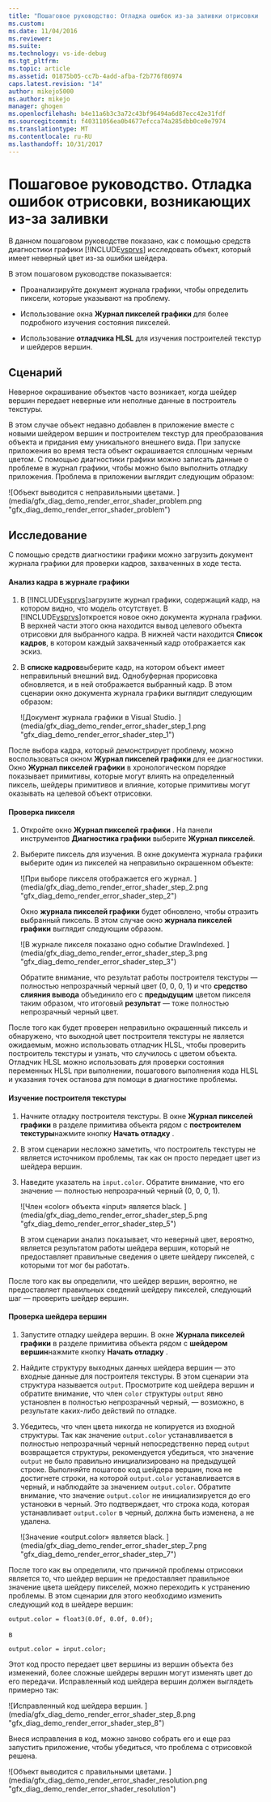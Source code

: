 ```yaml
---
title: "Пошаговое руководство: Отладка ошибок из-за заливки отрисовки | Документы Microsoft"
ms.custom: 
ms.date: 11/04/2016
ms.reviewer: 
ms.suite: 
ms.technology: vs-ide-debug
ms.tgt_pltfrm: 
ms.topic: article
ms.assetid: 01875b05-cc7b-4add-afba-f2b776f86974
caps.latest.revision: "14"
author: mikejo5000
ms.author: mikejo
manager: ghogen
ms.openlocfilehash: b4e11a6b3c3a72c43bf96494a6d87ecc42e31fdf
ms.sourcegitcommit: f40311056ea0b4677efcca74a285dbb0ce0e7974
ms.translationtype: MT
ms.contentlocale: ru-RU
ms.lasthandoff: 10/31/2017
---
```

# <a name="walkthrough-debugging-rendering-errors-due-to-shading"></a>Пошаговое руководство. Отладка ошибок отрисовки, возникающих из-за заливки
В данном пошаговом руководстве показано, как с помощью средств диагностики графики [!INCLUDE[vsprvs](../../code-quality/includes/vsprvs_md.md)] исследовать объект, который имеет неверный цвет из-за ошибки шейдера.  
  
 В этом пошаговом руководстве показывается:  
  
-   Проанализируйте документ журнала графики, чтобы определить пиксели, которые указывают на проблему.  
  
-   Использование окна **Журнал пикселей графики** для более подробного изучения состояния пикселей.  
  
-   Использование **отладчика HLSL** для изучения построителей текстур и шейдеров вершин.  
  
## <a name="scenario"></a>Сценарий  
 Неверное окрашивание объектов часто возникает, когда шейдер вершин передает неверные или неполные данные в построитель текстуры.  
  
 В этом случае объект недавно добавлен в приложение вместе с новыми шейдером вершин и построителем текстур для преобразования объекта и придания ему уникального внешнего вида. При запуске приложения во время теста объект окрашивается сплошным черным цветом. С помощью диагностики графики можно записать данные о проблеме в журнал графики, чтобы можно было выполнить отладку приложения. Проблема в приложении выглядит следующим образом:  
  
 ![Объект выводится с неправильными цветами. ] (media/gfx_diag_demo_render_error_shader_problem.png "gfx_diag_demo_render_error_shader_problem")  
  
## <a name="investigation"></a>Исследование  
 С помощью средств диагностики графики можно загрузить документ журнала графики для проверки кадров, захваченных в ходе теста.  
  
#### <a name="to-examine-a-frame-in-a-graphics-log"></a>Анализ кадра в журнале графики  
  
1.  В [!INCLUDE[vsprvs](../../code-quality/includes/vsprvs_md.md)]загрузите журнал графики, содержащий кадр, на котором видно, что модель отсутствует. В [!INCLUDE[vsprvs](../../code-quality/includes/vsprvs_md.md)]откроется новое окно документа журнала графики. В верхней части этого окна находится вывод целевого объекта отрисовки для выбранного кадра. В нижней части находится **Список кадров**, в котором каждый захваченный кадр отображается как эскиз.  
  
2.  В **списке кадров**выберите кадр, на котором объект имеет неправильный внешний вид. Однобуферная прорисовка обновляется, и в ней отображается выбранный кадр. В этом сценарии окно документа журнала графики выглядит следующим образом:  
  
     ![Документ журнала графики в Visual Studio. ] (media/gfx_diag_demo_render_error_shader_step_1.png "gfx_diag_demo_render_error_shader_step_1")  
  
 После выбора кадра, который демонстрирует проблему, можно воспользоваться окном **Журнал пикселей графики** для ее диагностики. Окно **Журнал пикселей графики** в хронологическом порядке показывает примитивы, которые могут влиять на определенный пиксель, шейдеры примитивов и влияние, которые примитивы могут оказывать на целевой объект отрисовки.  
  
#### <a name="to-examine-a-pixel"></a>Проверка пикселя  
  
1.  Откройте окно **Журнал пикселей графики** . На панели инструментов **Диагностика графики** выберите **Журнал пикселей**.  
  
2.  Выберите пиксель для изучения. В окне документа журнала графики выберите один из пикселей на неправильно окрашенном объекте:  
  
     ![При выборе пикселя отображается его журнал. ] (media/gfx_diag_demo_render_error_shader_step_2.png "gfx_diag_demo_render_error_shader_step_2")  
  
     Окно **журнала пикселей графики** будет обновлено, чтобы отразить выбранный пиксель. В этом случае окно **журнала пикселей графики** выглядит следующим образом.  
  
     ![В журнале пикселя показано одно событие DrawIndexed. ] (media/gfx_diag_demo_render_error_shader_step_3.png "gfx_diag_demo_render_error_shader_step_3")  
  
     Обратите внимание, что результат работы построителя текстуры — полностью непрозрачный черный цвет (0, 0, 0, 1) и что **средство слияния вывода** объединило его с **предыдущим** цветом пикселя таким образом, что итоговый **результат** — тоже полностью непрозрачный черный цвет.  
  
 После того как будет проверен неправильно окрашенный пиксель и обнаружено, что выходной цвет построителя текстуры не является ожидаемым, можно использовать отладчик HLSL, чтобы проверить построитель текстуры и узнать, что случилось с цветом объекта. Отладчик HLSL можно использовать для проверки состояния переменных HLSL при выполнении, пошагового выполнения кода HLSL и указания точек останова для помощи в диагностике проблемы.  
  
#### <a name="to-examine-the-pixel-shader"></a>Изучение построителя текстуры  
  
1.  Начните отладку построителя текстуры. В окне **Журнал пикселей графики** в разделе примитива объекта рядом с **построителем текстуры**нажмите кнопку **Начать отладку** .  
  
2.  В этом сценарии несложно заметить, что построитель текстуры не является источником проблемы, так как он просто передает цвет из шейдера вершин.  
  
3.  Наведите указатель на `input.color`. Обратите внимание, что его значение — полностью непрозрачный черный (0, 0, 0, 1).  
  
     ![Член «color» объекта «input» является black. ] (media/gfx_diag_demo_render_error_shader_step_5.png "gfx_diag_demo_render_error_shader_step_5")  
  
     В этом сценарии анализ показывает, что неверный цвет, вероятно, является результатом работы шейдера вершин, который не предоставляет правильные сведения о цвете шейдеру пикселей, с которыми тот мог бы работать.  
  
 После того как вы определили, что шейдер вершин, вероятно, не предоставляет правильных сведений шейдеру пикселей, следующий шаг — проверить шейдер вершин.  
  
#### <a name="to-examine-the-vertex-shader"></a>Проверка шейдера вершин  
  
1.  Запустите отладку шейдера вершин. В окне **Журнала пикселей графики** в разделе примитива объекта рядом с **шейдером вершин**нажмите кнопку **Начать отладку** .  
  
2.  Найдите структуру выходных данных шейдера вершин — это входные данные для построителя текстуры. В этом сценарии эта структура называется `output`. Просмотрите код шейдера вершин и обратите внимание, что член `color` структуры `output` явно установлен в полностью непрозрачный черный, — возможно, в результате каких-либо действий по отладке.  
  
3.  Убедитесь, что член цвета никогда не копируется из входной структуры. Так как значение `output.color` устанавливается в полностью непрозрачный черный непосредственно перед `output` возвращается структуры, рекомендуется убедиться, что значение `output` не было правильно инициализировано на предыдущей строке. Выполняйте пошагово код шейдера вершин, пока не достигнете строки, на которой `output.color` устанавливается в черный, и наблюдайте за значением `output.color`. Обратите внимание, что значение `output.color` не инициализируется до его установки в черный. Это подтверждает, что строка кода, которая устанавливает `output.color` в черный, должна быть изменена, а не удалена.  
  
     ![Значение «output.color» является black. ] (media/gfx_diag_demo_render_error_shader_step_7.png "gfx_diag_demo_render_error_shader_step_7")  
  
 После того как вы определили, что причиной проблемы отрисовки является то, что шейдер вершин не предоставляет правильное значение цвета шейдеру пикселей, можно переходить к устранению проблемы. В этом сценарии для этого необходимо изменить следующий код в шейдере вершин:  
  
```  
output.color = float3(0.0f, 0.0f, 0.0f);  
```  
  
 в  
  
```hlsl  
output.color = input.color;  
```  
  
 Этот код просто передает цвет вершины из вершин объекта без изменений, более сложные шейдеры вершин могут изменять цвет до его передачи. Исправленный код шейдера вершин должен выглядеть примерно так:  
  
 ![Исправленный код шейдера вершин. ] (media/gfx_diag_demo_render_error_shader_step_8.png "gfx_diag_demo_render_error_shader_step_8")  
  
 Внеся исправления в код, можно заново собрать его и еще раз запустить приложение, чтобы убедиться, что проблема с отрисовкой решена.  
  
 ![Объект выводится с правильными цветами. ] (media/gfx_diag_demo_render_error_shader_resolution.png "gfx_diag_demo_render_error_shader_resolution")